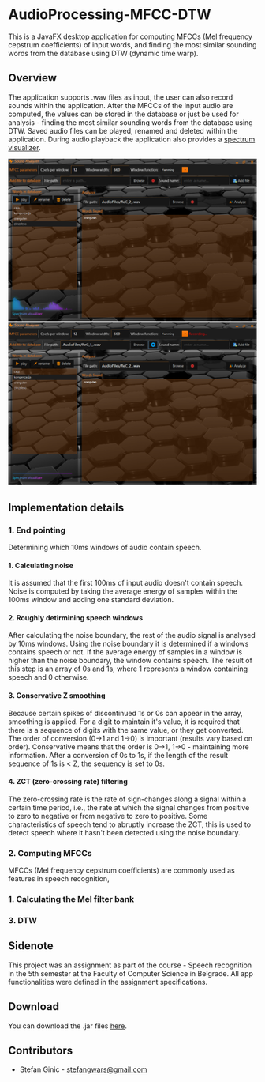 # AudioProcessing-MFCC-DTW
This is a JavaFX desktop application for computing MFCCs (Mel frequency cepstrum coefficients) of input words, and finding the most similar sounding words from the database using DTW (dynamic time warp).

## Overview
The application supports .wav files as input, the user can also record sounds within the application. After the MFCCs of the input audio are computed, the values can be stored in the database or just be used for analysis - finding the most similar sounding words from the database using DTW. Saved audio files can be played, renamed and deleted within the application. During audio playback the application also provides a [spectrum visualizer](https://github.com/stefanGT44/AudioVisualizer-RealTime-Histogram/blob/master/README.md).

![Alt text](images/mfcc.png?raw=true "")
![Alt text](images/mfcc2.png?raw=true "")

## Implementation details<br>
### 1. End pointing
Determining which 10ms windows of audio contain speech.
#### 1. Calculating noise
It is assumed that the first 100ms of input audio doesn't contain speech. Noise is computed by taking the average energy of samples within the 100ms window and adding one standard deviation.
#### 2. Roughly detirmining speech windows
After calculating the noise boundary, the rest of the audio signal is analysed by 10ms windows. Using the noise boundary it is determined if a windows contains speech or not. If the average energy of samples in a window is higher than the noise boundary, the window contains speech. The result of this step is an array of 0s and 1s, where 1 represents a window containing speech and 0 otherwise.
#### 3. Conservative Z smoothing
Because certain spikes of discontinued 1s or 0s can appear in the array, smoothing is applied. For a digit to maintain it's value, it is required that there is a sequence of digits with the same value, or they get converted. The order of conversion (0->1 and 1->0) is important (results vary based on order). Conservative means that the order is 0->1, 1->0 - maintaining more information. After a conversion of 0s to 1s, if the length of the result sequence of 1s is < Z, the sequency is set to 0s.
#### 4. ZCT (zero-crossing rate) filtering
The zero-crossing rate is the rate of sign-changes along a signal within a certain time period, i.e., the rate at which the signal changes from positive to zero to negative or from negative to zero to positive. Some characteristics of speech tend to abruptly increase the ZCT, this is used to detect speech where it hasn't been detected using the noise boundary. 
### 2. Computing MFCCs
MFCCs (Mel frequency cepstrum coefficients) are commonly used as features in speech recognition, 
### 1. Calculating the Mel filter bank

### 3. DTW


## Sidenote
This project was an assignment as part of the course - Speech recognition in the 5th semester at the Faculty of Computer Science in Belgrade. All app functionalities were defined in the assignment specifications.

## Download
You can download the .jar files [here](downloads/MFCC.zip).<br>

## Contributors
- Stefan Ginic - <stefangwars@gmail.com>

